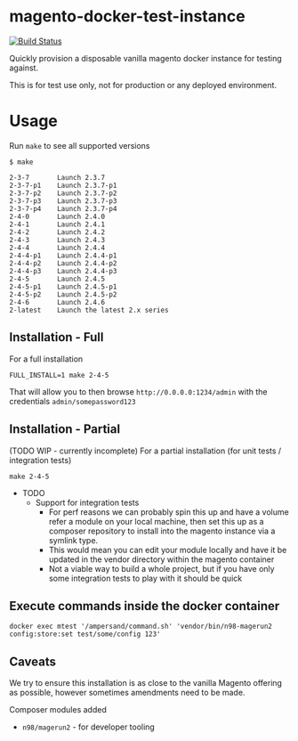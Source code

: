 # magento-docker-test-instance

[![Build Status](https://app.travis-ci.com/AmpersandHQ/magento-docker-test-instance.svg?branch=master)](https://app.travis-ci.com/AmpersandHQ/magento-docker-test-instance)

Quickly provision a disposable vanilla magento docker instance for testing against.

This is for test use only, not for production or any deployed environment.

# Usage 

Run `make` to see all supported versions

```
$ make

2-3-7       Launch 2.3.7
2-3-7-p1    Launch 2.3.7-p1
2-3-7-p2    Launch 2.3.7-p2
2-3-7-p3    Launch 2.3.7-p3
2-3-7-p4    Launch 2.3.7-p4
2-4-0       Launch 2.4.0
2-4-1       Launch 2.4.1
2-4-2       Launch 2.4.2
2-4-3       Launch 2.4.3
2-4-4       Launch 2.4.4
2-4-4-p1    Launch 2.4.4-p1
2-4-4-p2    Launch 2.4.4-p2
2-4-4-p3    Launch 2.4.4-p3
2-4-5       Launch 2.4.5
2-4-5-p1    Launch 2.4.5-p1
2-4-5-p2    Launch 2.4.5-p2
2-4-6       Launch 2.4.6
2-latest    Launch the latest 2.x series

```

## Installation - Full

For a full installation
```
FULL_INSTALL=1 make 2-4-5
```

That will allow you to then browse `http://0.0.0.0:1234/admin` with the credentials `admin/somepassword123`

## Installation - Partial

(TODO WIP - currently incomplete) For a partial installation (for unit tests / integration tests)
```
make 2-4-5
```

- TODO
  - Support for integration tests
    - For perf reasons we can probably spin this up and have a volume refer a module on your local machine, then set this up as a composer repository to install into the magento instance via a symlink type.
    - This would mean you can edit your module locally and have it be updated in the vendor directory within the magento container
    - Not a viable way to build a whole project, but if you have only some integration tests to play with it should be quick

## Execute commands inside the docker container

```
docker exec mtest '/ampersand/command.sh' 'vendor/bin/n98-magerun2 config:store:set test/some/config 123'
```

## Caveats

We try to ensure this installation is as close to the vanilla Magento offering as possible, however sometimes amendments need to be made.

Composer modules added
- `n98/magerun2` - for developer tooling
